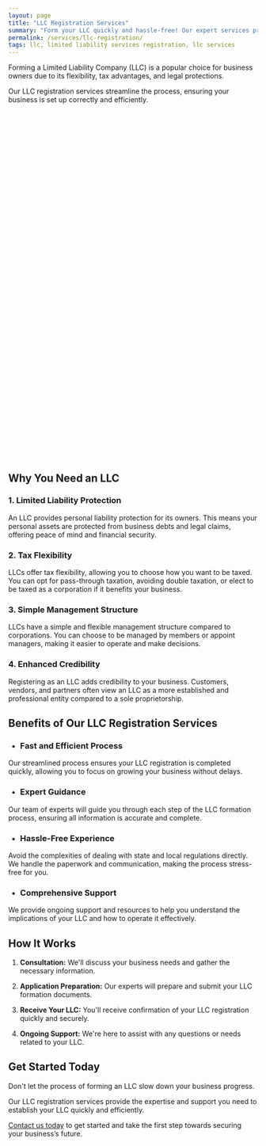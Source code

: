 ```yaml
---
layout: page
title: "LLC Registration Services"
summary: "Form your LLC quickly and hassle-free! Our expert services provide liability protection, tax flexibility, and enhanced credibility!"
permalink: /services/llc-registration/
tags: llc, limited liability services registration, llc services
---
```


Forming a Limited Liability Company (LLC) is a popular choice for business owners due to its flexibility, tax advantages, and legal protections. 

Our LLC registration services streamline the process, ensuring your business is set up correctly and efficiently. 

<!-- Calendly inline widget begin -->
<div class="calendly-inline-widget" data-url="https://calendly.com/businessinitiative/30-minute-consultation-call" style="min-width:320px;height:700px;"></div>
<script type="text/javascript" src="https://assets.calendly.com/assets/external/widget.js" async></script>
<!-- Calendly inline widget end -->

## Why You Need an LLC

### 1. Limited Liability Protection
An LLC provides personal liability protection for its owners. This means your personal assets are protected from business debts and legal claims, offering peace of mind and financial security.

### 2. Tax Flexibility
LLCs offer tax flexibility, allowing you to choose how you want to be taxed. You can opt for pass-through taxation, avoiding double taxation, or elect to be taxed as a corporation if it benefits your business.

### 3. Simple Management Structure
LLCs have a simple and flexible management structure compared to corporations. You can choose to be managed by members or appoint managers, making it easier to operate and make decisions.

### 4. Enhanced Credibility
Registering as an LLC adds credibility to your business. Customers, vendors, and partners often view an LLC as a more established and professional entity compared to a sole proprietorship.

## Benefits of Our LLC Registration Services

- ### Fast and Efficient Process
Our streamlined process ensures your LLC registration is completed quickly, allowing you to focus on growing your business without delays.

- ### Expert Guidance
Our team of experts will guide you through each step of the LLC formation process, ensuring all information is accurate and complete.

- ### Hassle-Free Experience
Avoid the complexities of dealing with state and local regulations directly. We handle the paperwork and communication, making the process stress-free for you.

- ### Comprehensive Support
We provide ongoing support and resources to help you understand the implications of your LLC and how to operate it effectively.

## How It Works

1. **Consultation:** We'll discuss your business needs and gather the necessary information.

2. **Application Preparation:** Our experts will prepare and submit your LLC formation documents.

3. **Receive Your LLC:** You'll receive confirmation of your LLC registration quickly and securely.

4. **Ongoing Support:** We're here to assist with any questions or needs related to your LLC.

## Get Started Today

Don't let the process of forming an LLC slow down your business progress. 

Our LLC registration services provide the expertise and support you need to establish your LLC quickly and efficiently. 

<a href="https://www.businessinitiative.org/contact/" target="_blank">Contact us today</a> to get started and take the first step towards securing your business’s future.

